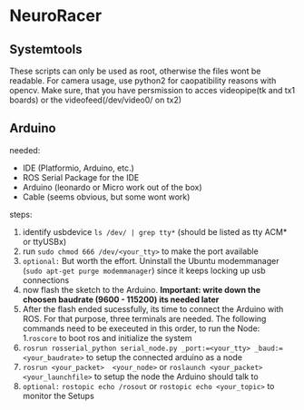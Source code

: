 # NeuroRacer
## Systemtools
These scripts can only be used as root, otherwise the files wont be readable.
For camera usage, use python2 for caopatibility reasons with opencv.
Make sure, that you have persmission to acces  videopipe(tk and tx1 boards) or the videofeed(/dev/video0/ on tx2)

## Arduino
needed:

* IDE (Platformio, Arduino, etc.) 
* ROS Serial Package for the IDE
* Arduino (leonardo or Micro work out of the box)
* Cable (seems obvious, but some wont work)

steps:
1. identify usbdevice `ls /dev/ | grep tty*` (should be listed as tty ACM* or ttyUSBx)
2. run `sudo chmod 666 /dev/<your_tty>` to make the port available
3. `optional:` But worth the effort. Uninstall the Ubuntu modemmanager 
(`sudo apt-get purge modemmanager`) since it keeps locking up usb connections
4. now flash the sketch to the Arduino. **Important: write down the choosen baudrate (9600 - 115200) its needed later**
5. After the flash ended sucessfully, its time to connect the Arduino with ROS. For that purpose, three terminals are needed. 
The following commands need to be execeuted in this order, to run the Node:
  1.`roscore` to boot ros and initialize the system
  2. `rosrun rosserial_python serial_node.py _port:=<your_tty> _baud:=<your_baudrate>` to setup the connected arduino as a node
  3. `rosrun <your_packet>  <your_node>` or `roslaunch <your_packet>  <your_launchfile>` to setup the node the Arduino should talk to
  4. `optional:` `rostopic echo /rosout` or `rostopic echo <your_topic>` to monitor the Setups
